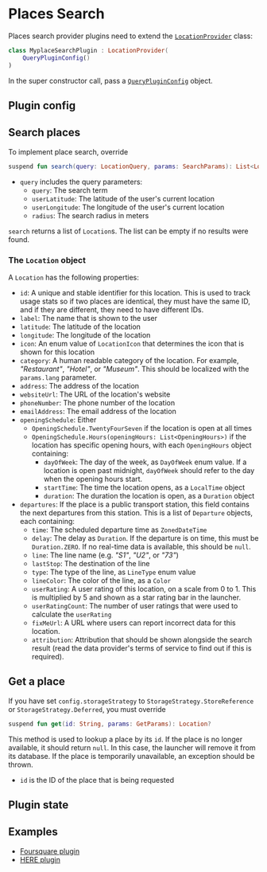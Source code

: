 # Places Search

Places search provider plugins need to extend
the <a href="/reference/plugins/sdk/de.mm20.launcher2.sdk.locations/-location-provider/index.html" target="_blank">`LocationProvider`</a>
class:

```kt
class MyplaceSearchPlugin : LocationProvider(
    QueryPluginConfig()
)

```

In the super constructor call, pass
a <a href="/reference/core/shared/de.mm20.launcher2.plugin.config/-query-plugin-config/index.html" target="_blank">`QueryPluginConfig`</a>
object.

## Plugin config

<!--@include: ./common/_query_plugin_config.md-->

## Search places

To implement place search, override

```kt
suspend fun search(query: LocationQuery, params: SearchParams): List<Location>
```

- `query` includes the query parameters:
    - `query`: The search term
    - `userLatitude`: The latitude of the user's current location
    - `userLongitude`: The longitude of the user's current location
    - `radius`: The search radius in meters

<!--@include: ./common/_search_params.md-->

`search` returns a list of `Location`s. The list can be empty if no results were found.

### The `Location` object

A `Location` has the following properties:

- `id`: A unique and stable identifier for this location. This is used to track usage stats so if
  two
  places are identical, they must have the same ID, and if they are different, they need to have
  different IDs.
- `label`: The name that is shown to the user
- `latitude`: The latitude of the location
- `longitude`: The longitude of the location
- `icon`: An enum value of `LocationIcon` that determines the icon that is shown for this location
- `category`: A human readable category of the location. For example, _"Restaurant"_, _"Hotel"_, or
  _"Museum"_. This should be localized with the `params.lang` parameter.
- `address`: The address of the location
- `websiteUrl`: The URL of the location's website
- `phoneNumber`: The phone number of the location
- `emailAddress`: The email address of the location
- `openingSchedule`: Either
    - `OpeningSchedule.TwentyFourSeven` if the location is open at all times
    - `OpeningSchedule.Hours(openingHours: List<OpeningHours>)` if the location has specific opening
      hours, with each `OpeningHours` object containing:
        - `dayOfWeek`: The day of the week, as `DayOfWeek` enum value. If a location is open past
          midnight, `dayOfWeek` should refer to the day when the opening hours start.
        - `startTime`: The time the location opens, as a `LocalTime` object
        - `duration`: The duration the location is open, as a `Duration` object
- `departures`: If the place is a public transport station, this field contains the next departures
  from this station. This is a list of `Departure` objects, each containing:
    - `time`: The scheduled departure time as `ZonedDateTime`
    - `delay`: The delay as `Duration`. If the departure is on time, this must be `Duration.ZERO`.
      If no real-time data is available, this should be `null`.
    - `line`: The line name (e.g. _"S1"_, _"U2"_, or _"73"_)
    - `lastStop`: The destination of the line
    - `type`: The type of the line, as `LineType` enum value
    - `lineColor`: The color of the line, as a `Color`
    - `userRating`: A user rating of this location, on a scale from 0 to 1. This is multiplied by 5
      and shown as a star rating bar in the launcher.
    - `userRatingCount`: The number of user ratings that were used to calculate the `userRating`
    - `fixMeUrl`: A URL where users can report incorrect data for this location.
    - `attribution`: Attribution that should be shown alongside the search result (read the data
      provider's terms of service to find out if this is required).

## Get a place

If you have set `config.storageStrategy` to `StorageStrategy.StoreReference`
or `StorageStrategy.Deferred`, you must override

```kt
suspend fun get(id: String, params: GetParams): Location?
```

This method is used to lookup a place by its `id`. If the place is no longer available, it should
return `null`. In this case, the launcher will remove it from its database. If the place is
temporarily unavailable, an exception should be thrown.

- `id` is the ID of the place that is being requested

<!--@include: ./common/_get_params.md-->

## Plugin state

<!--@include: ./common/_plugin_state.md-->

## Examples

- [Foursquare plugin](https://github.com/Kvaesitso/Plugin-Foursquare)
- [HERE plugin](https://github.com/Kvaesitso/Plugin-HERE)
